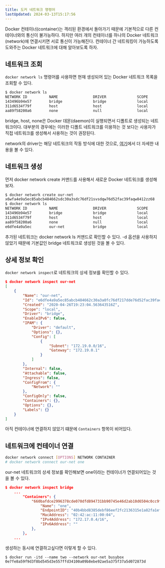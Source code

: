 ```yaml
---
title: 도커 네트워크 명령어
lastUpdated: 2024-03-13T15:17:56
---
```


Docker 컨테이너(container)는 격리된 환경에서 돌아가기 때문에 기본적으로 다른 컨테이너와의 통신이 불가능하다. 하지만 여러 개의 컨테이너를 하나의 Docker 네트워크(network)에 연결시키면 서로 통신이 가능해진다. 컨테이너 간 네트워킹이 가능하도록 도와주는 Docker 네트워크에 대해 알아보도록 하자.

## 네트워크 조회

`docker network ls` 명령어를 사용하면 현재 생성되어 있는 Docker 네트워크 목록을 조회할 수 있다.

```bash
$ docker network ls
NETWORK ID          NAME                DRIVER              SCOPE
143496b94e57        bridge              bridge              local
311d6534f79f        host                host                local
aa89f58200a6        none                null                local
```

bridge, host, none은 Docker 데몬(daemon)이 실행되면서 디폴트로 생성되는 네트워크이다. 대부분의 경우에는 이러한 디폴트 네트워크를 이용하는 것 보다는 사용자가 직접 네트워크를 생성해서 사용하는 것이 권장된다.

network의 driver는 해당 네트워크의 작동 방식에 대한 것으로, [여기](../Docker/도커 네트워크.md)에서 더 자세한 내용을 볼 수 있다. 

## 네트워크 생성

먼저 docker network create 커맨드를 사용해서 새로운 Docker 네트워크를 생성해보자.

```bash
$ docker network create our-net
x6wfa4e9a5ec85abcb484662sdc30a3sdc76df21svsdqw76d52fac39faqw8412zz68
$ docker network ls
NETWORK ID          NAME                DRIVER              SCOPE
143496b94e57        bridge              bridge              local
311d6534f79f        host                host                local
aa89f58200a6        none                null                local
e6dfe4a9a5ec        our-net             bridge              local
```

추가된 네트워크는 docker network ls 커맨드로 확인할 수 있다. -d 옵션을 사용하지 않았기 때문에 기본값인 bridge 네트워크로 생성된 것을 볼 수 있다.

## 상세 정보 확인

`docker network inspect`로 네트워크의 상세 정보를 확인할 수 있다.

```json
$ docker network inspect our-net
[
    {
        "Name": "our-net",
        "Id": "e6dfe4a9a5ec85abcb484662c30a3a0fc76df217dde76d52fac39fae8412ca68",
        "Created": "2020-04-26T19:23:04.563643516Z",
        "Scope": "local",
        "Driver": "bridge",
        "EnableIPv6": false,
        "IPAM": {
            "Driver": "default",
            "Options": {},
            "Config": [
                {
                    "Subnet": "172.19.0.0/16",
                    "Gateway": "172.19.0.1"
                }
            ]
        },
        "Internal": false,
        "Attachable": false,
        "Ingress": false,
        "ConfigFrom": {
            "Network": ""
        },
        "ConfigOnly": false,
        "Containers": {},
        "Options": {},
        "Labels": {}
    }
]
```

아직 컨테이너에 연결하지 않았기 떄문에 `Containers` 항목이 비어있다.

## 네트워크에 컨테이너 연결

```bash
docker network connect [OPTIONS] NETWORK CONTAINER
# docker network connect our-net one
```

our-net 네트워크의 상세 정보를 확인해보면 one이라는 컨테이너가 연결되어있는 것을 볼 수 있다.

```json
$ docker network inspect bridge
    ...
        "Containers": {
            "660bafdce2996378cde070dfd894731bb90745e46d2ab10d6504c0cc9f4bdea9": {
                "Name": "one",
                "EndpointID": "40b4bbd8385debf86eef2fc2136315e1a82fa1ef72877bfae25477d6e8e46726",
                "MacAddress": "02:42:ac:11:00:04",
                "IPv4Address": "172.17.0.4/16",
                "IPv6Address": ""
            },
        },
    ...
```

생성하는 동시에 연결하고싶다면 이렇게 할 수 있다.

```
$ docker run -itd --name two --network our-net busybox
0e7fe8a59f9d3f8bd545d3e557ffd34100a09b8ebe92ae5a375f37a5d072873d
```
